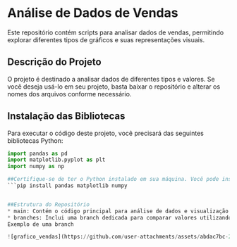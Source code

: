 # Análise de Dados de Vendas

Este repositório contém scripts para analisar dados de vendas, permitindo explorar diferentes tipos de gráficos e suas representações visuais.

## Descrição do Projeto

O projeto é destinado a analisar dados de diferentes tipos e valores. Se você deseja usá-lo em seu projeto, basta baixar o repositório e alterar os nomes dos arquivos conforme necessário.

## Instalação das Bibliotecas

Para executar o código deste projeto, você precisará das seguintes bibliotecas Python:

```python
import pandas as pd
import matplotlib.pyplot as plt
import numpy as np

##Certifique-se de ter o Python instalado em sua máquina. Você pode instalar as bibliotecas necessárias usando o pip, exemplo abaixo:
```pip install pandas matplotlib numpy


##Estrutura do Repositório
* main: Contém o código principal para análise de dados e visualização.
* branches: Inclui uma branch dedicada para comparar valores utilizando diferentes tipos de gráficos, incluindo gráficos de barra e gráficos de linha.
Exemplo de uma branch

![grafico_vendas](https://github.com/user-attachments/assets/abdac7bc-217e-4e1f-a83d-8988aa8e158f)

